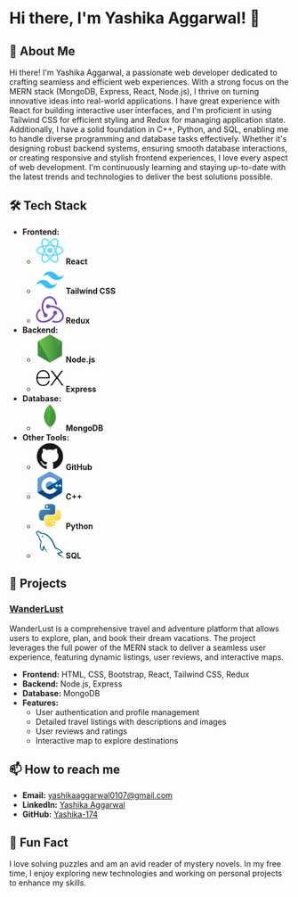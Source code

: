 # Hi there, I'm Yashika Aggarwal! 👋

## 💫 About Me
Hi there! I'm Yashika Aggarwal, a passionate web developer dedicated to crafting seamless and efficient web experiences. With a strong focus on the MERN stack (MongoDB, Express, React, Node.js), I thrive on turning innovative ideas into real-world applications. I have great experience with React for building interactive user interfaces, and I'm proficient in using Tailwind CSS for efficient styling and Redux for managing application state. Additionally, I have a solid foundation in C++, Python, and SQL, enabling me to handle diverse programming and database tasks effectively. Whether it's designing robust backend systems, ensuring smooth database interactions, or creating responsive and stylish frontend experiences, I love every aspect of web development. I'm continuously learning and staying up-to-date with the latest trends and technologies to deliver the best solutions possible.

## 🛠️ Tech Stack
- **Frontend:** 
  - <span><img src="https://raw.githubusercontent.com/devicons/devicon/master/icons/react/react-original.svg" alt="React" width="50" height="50"></span> **React**
  - <span><img src="https://raw.githubusercontent.com/devicons/devicon/master/icons/tailwindcss/tailwindcss-original.svg" alt="Tailwind CSS" width="50" height="50"> </span>**Tailwind CSS**
  - <span><img src="https://raw.githubusercontent.com/devicons/devicon/master/icons/redux/redux-original.svg" alt="Redux" width="50" height="50"></span> **Redux**
- **Backend:** 
  - <span><img src="https://raw.githubusercontent.com/devicons/devicon/master/icons/nodejs/nodejs-original.svg" alt="Node.js" width="50" height="50"></span> **Node.js**
  - <span><img src="https://raw.githubusercontent.com/devicons/devicon/master/icons/express/express-original.svg" alt="Express" width="50" height="50"></span> **Express**
- **Database:** 
  - <span><img src="https://raw.githubusercontent.com/devicons/devicon/master/icons/mongodb/mongodb-original.svg" alt="MongoDB" width="50" height="50"></span> **MongoDB**
- **Other Tools:**
  - <span><img src="https://raw.githubusercontent.com/devicons/devicon/master/icons/github/github-original.svg" alt="GitHub" width="50" height="50"> </span>**GitHub**
  - <span><img src="https://raw.githubusercontent.com/devicons/devicon/master/icons/cplusplus/cplusplus-original.svg" alt="C++" width="50" height="50"></span> **C++**
  - <span><img src="https://raw.githubusercontent.com/devicons/devicon/master/icons/python/python-original.svg" alt="Python" width="50" height="50"></span> **Python**
  - <span><img src="https://raw.githubusercontent.com/devicons/devicon/master/icons/mysql/mysql-original.svg" alt="SQL" width="50" height="50"></span> **SQL**

## 🚀 Projects
### [WanderLust](https://wanderlust-project-main.onrender.com/listings)
WanderLust is a comprehensive travel and adventure platform that allows users to explore, plan, and book their dream vacations. The project leverages the full power of the MERN stack to deliver a seamless user experience, featuring dynamic listings, user reviews, and interactive maps.

- **Frontend:** HTML, CSS, Bootstrap, React, Tailwind CSS, Redux
- **Backend:** Node.js, Express
- **Database:** MongoDB
- **Features:**
  - User authentication and profile management
  - Detailed travel listings with descriptions and images
  - User reviews and ratings
  - Interactive map to explore destinations

## 📫 How to reach me
- **Email:** [yashikaaggarwal0107@gmail.com](mailto:yashikaaggarwal0107@gmail.com)
- **LinkedIn:** [Yashika Aggarwal](https://www.linkedin.com/in/yashika-aggarwal-a577a1273)
- **GitHub:** [Yashika-174](https://github.com/Yashika-174)

## 🌟 Fun Fact
I love solving puzzles and am an avid reader of mystery novels. In my free time, I enjoy exploring new technologies and working on personal projects to enhance my skills.
